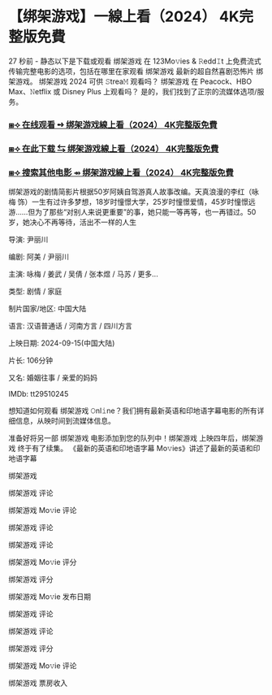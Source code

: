 # 【绑架游戏】一線上看（2024） 4K完整版免費

27 秒前 - 静态以下是下载或观看 绑架游戏 在 123Mo𝚟ies & 𝚁edd𝙸t 上免费流式传输完整电影的选项，包括在哪里在家观看 绑架游戏 最新的超自然喜剧恐怖片 绑架游戏。 绑架游戏 2024 可供 𝚂trea𝙼 观看吗？ 绑架游戏 在 Peacock、HBO Max、𝙽etflix 或 Disney Plus 上观看吗？ 是的，我们找到了正宗的流媒体选项/服务。

<h3><a href="https://t.co/MURnsQOf2J">⧆⟢ 在线观看 ➺ 绑架游戏線上看（2024） 4K完整版免費</a></h3>

<h3><a href="https://t.co/MURnsQOf2J">⧆⟢ 在此下载 ⇆ 绑架游戏線上看（2024） 4K完整版免費</a></h3>

<h3><a href="https://t.co/MURnsQOf2J">⧆⟢ 搜索其他电影 ⇴ 绑架游戏線上看（2024） 4K完整版免費</a></h3>

绑架游戏的剧情简影片根据50岁阿姨自驾游真人故事改编。天真浪漫的李红（咏梅 饰）一生有过许多梦想，18岁时憧憬大学，25岁时憧憬爱情，45岁时憧憬远游……但为了那些“对别人来说更重要”的事，她只能一等再等，也一再错过。50岁，她决心不再等待，活出不一样的人生

导演: 尹丽川

编剧: 阿美 / 尹丽川

主演: 咏梅 / 姜武 / 吴倩 / 张本煜 / 马苏 / 更多...

类型: 剧情 / 家庭

制片国家/地区: 中国大陆

语言: 汉语普通话 / 河南方言 / 四川方言

上映日期: 2024-09-15(中国大陆)

片长: 106分钟

又名: 婚姻往事 / 亲爱的妈妈

IMDb: tt29510245

想知道如何观看 绑架游戏 𝙾nl𝚒ne？我们拥有最新英语和印地语字幕电影的所有详细信息，从映时间到流媒体信息。

准备好将另一部 绑架游戏 电影添加到您的队列中！绑架游戏 上映四年后，绑架游戏 终于有了续集。 《最新的英语和印地语字幕 Mo𝚟ies》讲述了最新的英语和印地语字幕

绑架游戏

绑架游戏 评论

绑架游戏 Mo𝚟ie 评论

绑架游戏 评论

绑架游戏 评论

绑架游戏 Mo𝚟ie 评分

绑架游戏 评分

绑架游戏 Mo𝚟ie 发布日期

绑架游戏 评论

绑架游戏 评论

绑架游戏 评分

绑架游戏 Mo𝚟ie 评论

绑架游戏 票房收入
